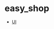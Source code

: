 # easy_shop

- [UI](https://www.figma.com/file/Cl8jDnqRc8IQ3948Cdx2Av/Easy-Shop?type=design&node-id=0-1&mode=design&t=QMLqhK9U48JNrcx4-0)
